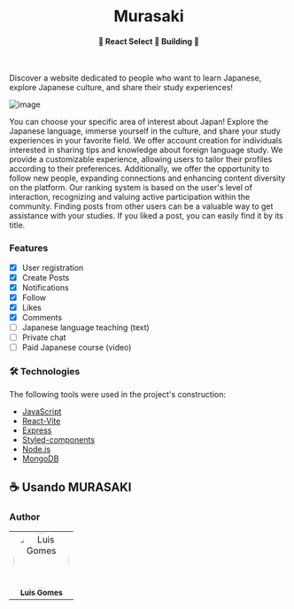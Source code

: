 <h1 align="center">Murasaki

<h4 align="center"> 
	🚧  React Select 🚀 Building  🚧
</h4></h1>
<br >

Discover a website dedicated to people who want to learn Japanese, explore Japanese culture, and share their study experiences!

![image](https://github.com/luisgomes2002/Japanese-site/assets/85139913/17a63cf0-552e-4863-ace6-826817576460)

You can choose your specific area of interest about Japan! Explore the Japanese language, immerse yourself in the culture, and share your study experiences in your favorite field.
We offer account creation for individuals interested in sharing tips and knowledge about foreign language study.
We provide a customizable experience, allowing users to tailor their profiles according to their preferences. Additionally, we offer the opportunity to follow new people, expanding connections and enhancing content diversity on the platform. Our ranking system is based on the user's level of interaction, recognizing and valuing active participation within the community.
Finding posts from other users can be a valuable way to get assistance with your studies.
If you liked a post, you can easily find it by its title.

### Features

- [x] User registration
- [x] Create Posts
- [x] Notifications
- [x] Follow
- [x] Likes
- [x] Comments
- [ ] Japanese language teaching (text)
- [ ] Private chat
- [ ] Paid Japanese course (video)

### 🛠 Technologies

The following tools were used in the project's construction:

- [JavaScript](https://262.ecma-international.org/14.0/?_gl=1*gbg6y0*_ga*MzM5MTQ2NzUwLjE3MDg0ODQ2MjA.*_ga_TDCK4DWEPP*MTcwOTA5MDQ4Ny4zLjAuMTcwOTA5MDQ4Ny4wLjAuMA..)
- [React-Vite](https://vitejs.dev/guide/)
- [Express](https://expressjs.com/pt-br/)
- [Styled-components](https://styled-components.com/)
- [Node.js](https://nodejs.org/en/)
- [MongoDB](https://www.mongodb.com/)

## ☕ Usando MURASAKI

### Author

<table>
  <tr>
    <td align="center"><a href="https://github.com/luisgomes2002"><img style="border-radius: 50%;" src="https://avatars.githubusercontent.com/u/85139913?s=400&u=dfb331bb748127e09f58bc7031faf0378984203e&v=4" width="100px;" alt="Luis Gomes"/><br /><sub><b>Luis Gomes</b></sub></a><br /></td>

</table>

